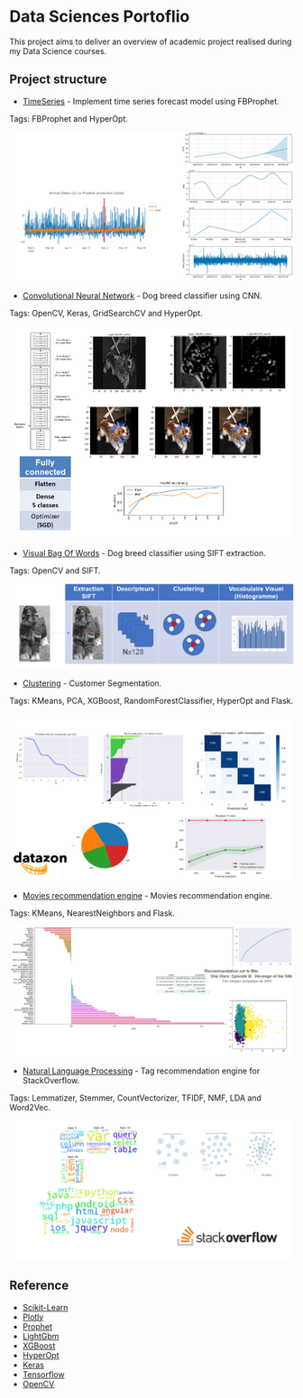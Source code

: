 
# Data Sciences Portoflio

This project aims to deliver an overview of academic project realised during my Data Science courses.

## Project structure

- [TimeSeries](timeseries/) - Implement time series forecast model using FBProphet. 

Tags: FBProphet and HyperOpt.

![TimeSeries](https://raw.githubusercontent.com/py4mac/datasciences-portfolio/master/timeseries/img/presentation.png)


- [Convolutional Neural Network](cnn/) - Dog breed classifier using CNN. 

Tags: OpenCV, Keras, GridSearchCV and HyperOpt.

![Convolutional Neural Network](https://raw.githubusercontent.com/py4mac/datasciences-portfolio/master/cnn/img/presentation.png)

- [Visual Bag Of Words](cnn/) - Dog breed classifier using SIFT extraction. 

Tags: OpenCV and SIFT.

![Convolutional Neural Network](https://raw.githubusercontent.com/py4mac/datasciences-portfolio/master/cnn/img/sift.png)

- [Clustering](clustering/) - Customer Segmentation. 

Tags: KMeans, PCA, XGBoost, RandomForestClassifier, HyperOpt and Flask.

![Clustering](https://raw.githubusercontent.com/py4mac/datasciences-portfolio/master/clustering/img/presentation.png)

- [Movies recommendation engine](recommendation_engine/) - Movies recommendation engine.

Tags: KMeans, NearestNeighbors and Flask.

![Clustering](https://raw.githubusercontent.com/py4mac/datasciences-portfolio/master/recommendation_engine/img/presentation.png)

- [Natural Language Processing](nlp/) - Tag recommendation engine for StackOverflow.

Tags: Lemmatizer, Stemmer, CountVectorizer, TFIDF, NMF, LDA and Word2Vec.

![Clustering](https://raw.githubusercontent.com/py4mac/datasciences-portfolio/master/nlp/img/presentation.png)


## Reference

- [Scikit-Learn](http://scikit-learn.org/stable/)
- [Plotly](https://plot.ly/python/)
- [Prophet](https://github.com/facebook/prophet)
- [LightGbm](https://github.com/Microsoft/LightGBM)
- [XGBoost](https://xgboost.readthedocs.io/en/latest/python/python_intro.html)
- [HyperOpt](https://github.com/hyperopt/hyperopt)
- [Keras](https://keras.io/)
- [Tensorflow](https://www.tensorflow.org/)
- [OpenCV](https://opencv.org/)
